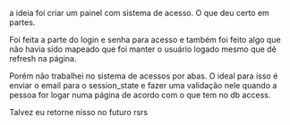 a ideia foi criar um painel com sistema de acesso. O que deu certo em partes.


Foi feita a parte do login e senha para acesso e também foi feito algo que não havia sido mapeado que foi manter o usuário logado mesmo que dê refresh na página.

Porém não trabalhei no sistema de acessos por abas. O ideal para isso é enviar o email para o session_state e fazer uma validação nele quando a pessoa for logar numa página de acordo com o que tem no db access.


Talvez eu retorne nisso no futuro rsrs